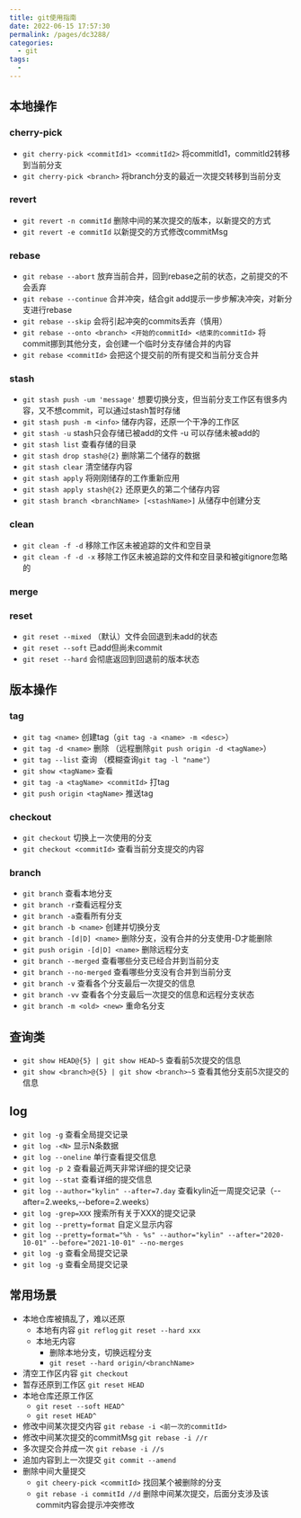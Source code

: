 ```yaml
---
title: git使用指南
date: 2022-06-15 17:57:30
permalink: /pages/dc3288/
categories:
  - git
tags:
  - 
---
```

## 本地操作

### cherry-pick
- `git cherry-pick <commitId1> <commitId2>` 将commitId1，commitId2转移到当前分支
- `git cherry-pick <branch>` 将branch分支的最近一次提交转移到当前分支

### revert
- `git revert -n commitId` 删除中间的某次提交的版本，以新提交的方式
- `git revert -e commitId` 以新提交的方式修改commitMsg

### rebase
- `git rebase --abort` 放弃当前合并，回到rebase之前的状态，之前提交的不会丢弃
- `git rebase --continue` 合并冲突，结合git add提示一步步解决冲突，对新分支进行rebase
- `git rebase --skip` 会将引起冲突的commits丢弃（慎用）
- `git rebase --onto <branch> <开始的commitId> <结束的commitId>` 将commit挪到其他分支，会创建一个临时分支存储合并的内容
- `git rebase <commitId>` 会把这个提交前的所有提交和当前分支合并

### stash
- `git stash push -um 'message'` 想要切换分支，但当前分支工作区有很多内容，又不想commit，可以通过stash暂时存储
- `git stash push -m <info>` 储存内容，还原一个干净的工作区
- `git stash -u` stash只会存储已被add的文件 -u 可以存储未被add的
- `git stash list` 查看存储的目录
- `git stash drop stash@{2}` 删除第二个储存的数据
- `git stash clear` 清空储存内容
- `git stash apply` 将刚刚储存的工作重新应用
- `git stash apply stash@{2}` 还原更久的第二个储存内容
- `git stash branch <branchName> [<stashName>]` 从储存中创建分支

### clean
- `git clean -f -d` 移除工作区未被追踪的文件和空目录
- `git clean -f -d -x` 移除工作区未被追踪的文件和空目录和被gitignore忽略的

### merge

### reset 
- `git reset --mixed` （默认）文件会回退到未add的状态
- `git reset --soft` 已add但尚未commit
- `git reset --hard` 会彻底返回到回退前的版本状态

## 版本操作

### tag

- `git tag <name>` 创建tag（`git tag -a <name> -m <desc>`）
- `git tag -d <name>` 删除 （远程删除`git push origin -d <tagName>`）
- `git tag --list` 查询 （模糊查询`git tag -l "name"`）
- `git show <tagName>` 查看
- `git tag -a <tagName> <commitId>` 打tag
- `git push origin <tagName>` 推送tag

### checkout
- `git checkout` 切换上一次使用的分支
- `git checkout <commitId>` 查看当前分支提交的内容

### branch
- `git branch` 查看本地分支
- `git branch -r`查看远程分支
- `git branch -a`查看所有分支
- `git branch -b <name>` 创建并切换分支
- `git branch -[d|D] <name>` 删除分支，没有合并的分支使用-D才能删除
- `git push origin -[d|D] <name>` 删除远程分支
- `git branch --merged` 查看哪些分支已经合并到当前分支
- `git branch --no-merged` 查看哪些分支没有合并到当前分支
- `git branch -v` 查看各个分支最后一次提交的信息
- `git branch -vv` 查看各个分支最后一次提交的信息和远程分支状态
- `git branch -m <old> <new>` 重命名分支

## 查询类
- `git show HEAD@{5} | git show HEAD~5` 查看前5次提交的信息
- `git show <branch>@{5} | git show <branch>~5` 查看其他分支前5次提交的信息

## log
- `git log -g` 查看全局提交记录
- `git log -<N>` 显示N条数据
- `git log --oneline` 单行查看提交信息
- `git log -p 2` 查看最近两天非常详细的提交记录
- `git log --stat` 查看详细的提交信息
- `git log --author="kylin" --after=7.day` 查看kylin近一周提交记录（--after=2.weeks,--before=2.weeks）
- `git log -grep=XXX` 搜索所有关于XXX的提交记录
- `git log --pretty=format` 自定义显示内容
- `git log --pretty=format="%h - %s" --author="kylin" --after="2020-10-01" --before="2021-10-01" --no-merges`
- `git log -g` 查看全局提交记录
- `git log -g` 查看全局提交记录

## 常用场景
- 本地仓库被搞乱了，难以还原
    - 本地有内容 `git reflog` `git reset --hard xxx`
    - 本地无内容 
        - 删除本地分支，切换远程分支
        - `git reset --hard origin/<branchName>`
- 清空工作区内容 `git checkout`
- 暂存还原到工作区 `git reset HEAD`
- 本地仓库还原工作区
    - `git reset --soft HEAD^`
    - `git reset HEAD^`
- 修改中间某次提交内容 `git rebase -i <前一次的commitId>`
- 修改中间某次提交的commitMsg `git rebase -i //r`
- 多次提交合并成一次 `git rebase -i //s`
- 追加内容到上一次提交 `git commit --amend`
- 删除中间大量提交
    - `git cheery-pick <commitId>` 找回某个被删除的分支
    - `git rebase -i commitId //d` 删除中间某次提交，后面分支涉及该commit内容会提示冲突修改




